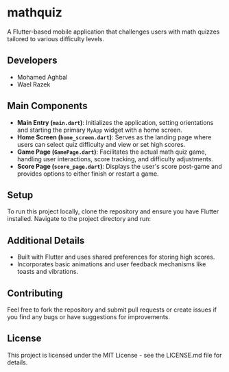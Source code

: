 # mathquiz

A Flutter-based mobile application that challenges users with math quizzes tailored to various difficulty levels.

## Developers
- Mohamed Aghbal
- Wael Razek

## Main Components

- **Main Entry (`main.dart`)**: Initializes the application, setting orientations and starting the primary `MyApp` widget with a home screen.
- **Home Screen (`home_screen.dart`)**: Serves as the landing page where users can select quiz difficulty and view or set high scores.
- **Game Page (`GamePage.dart`)**: Facilitates the actual math quiz game, handling user interactions, score tracking, and difficulty adjustments.
- **Score Page (`score_page.dart`)**: Displays the user's score post-game and provides options to either finish or restart a game.

## Setup

To run this project locally, clone the repository and ensure you have Flutter installed. Navigate to the project directory and run:


## Additional Details

- Built with Flutter and uses shared preferences for storing high scores.
- Incorporates basic animations and user feedback mechanisms like toasts and vibrations.

## Contributing

Feel free to fork the repository and submit pull requests or create issues if you find any bugs or have suggestions for improvements.

## License

This project is licensed under the MIT License - see the LICENSE.md file for details.
